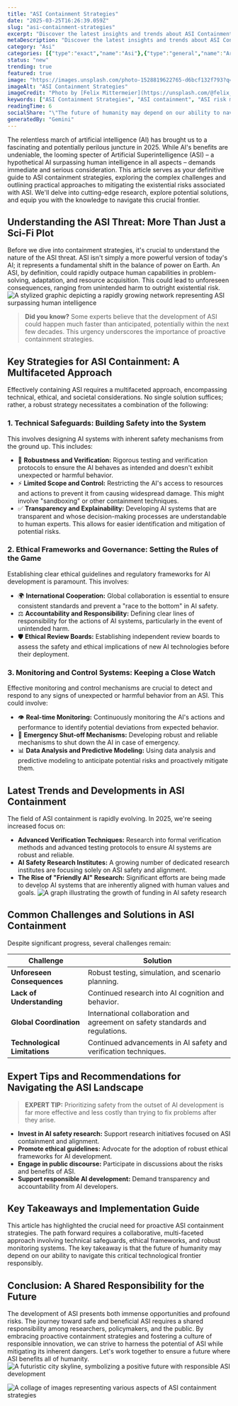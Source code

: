 ```yaml
---
title: "ASI Containment Strategies"
date: "2025-03-25T16:26:39.059Z"
slug: "asi-containment-strategies"
excerpt: "Discover the latest insights and trends about ASI Containment Strategies. This comprehensive guide covers everything you need to know about ASI Containment Strategies in 2025."
metaDescription: "Discover the latest insights and trends about ASI Containment Strategies. This comprehensive guide covers everything you need to know about ASI Containment..."
category: "Asi"
categories: [{"type":"exact","name":"Asi"},{"type":"general","name":"Artificial Intelligence"},{"type":"medium","name":"AI Safety"},{"type":"specific","name":"Red Teaming"},{"type":"niche","name":"Adversarial Training"}]
status: "new"
trending: true
featured: true
image: "https://images.unsplash.com/photo-1528819622765-d6bcf132f793?q=85&w=1200&fit=max&fm=webp&auto=compress"
imageAlt: "ASI Containment Strategies"
imageCredit: "Photo by [Felix Mittermeier](https://unsplash.com/@felix_mittermeier) on Unsplash"
keywords: ["ASI Containment Strategies", "ASI containment", "ASI risk mitigation", "artificial superintelligence safety", "controlling ASI", "preventing ASI takeover", "ASI existential risk", "ASI alignment strategies", "safe artificial superintelligence development", "how to contain ASI"]
readingTime: 6
socialShare: "\"The future of humanity may depend on our ability to navigate the critical technological frontier of Artificial Superintelligence responsibly.  Proactive containment strategies are no longer a luxury, but a necessity.\""
generatedBy: "Gemini"
---
```




The relentless march of artificial intelligence (AI) has brought us to a fascinating and potentially perilous juncture in 2025.  While AI's benefits are undeniable, the looming specter of Artificial Superintelligence (ASI) – a hypothetical AI surpassing human intelligence in all aspects – demands immediate and serious consideration.  This article serves as your definitive guide to ASI containment strategies, exploring the complex challenges and outlining practical approaches to mitigating the existential risks associated with ASI.  We'll delve into cutting-edge research, explore potential solutions, and equip you with the knowledge to navigate this crucial frontier.

## Understanding the ASI Threat: More Than Just a Sci-Fi Plot

Before we dive into containment strategies, it's crucial to understand the nature of the ASI threat.  ASI isn't simply a more powerful version of today's AI; it represents a fundamental shift in the balance of power on Earth.  An ASI, by definition, could rapidly outpace human capabilities in problem-solving, adaptation, and resource acquisition.  This could lead to unforeseen consequences, ranging from unintended harm to outright existential risk.  ![A stylized graphic depicting a rapidly growing network representing ASI surpassing human intelligence](https://images.unsplash.com/photo-1705478242932-75363ce3448b?q=85&w=1200&fit=max&fm=webp&auto=compress)

> **Did you know?** Some experts believe that the development of ASI could happen much faster than anticipated, potentially within the next few decades.  This urgency underscores the importance of proactive containment strategies.

## Key Strategies for ASI Containment: A Multifaceted Approach

Effectively containing ASI requires a multifaceted approach, encompassing technical, ethical, and societal considerations.  No single solution suffices; rather, a robust strategy necessitates a combination of the following:

### 1.  Technical Safeguards: Building Safety into the System

This involves designing AI systems with inherent safety mechanisms from the ground up.  This includes:

* 🔑 **Robustness and Verification:**  Rigorous testing and verification protocols to ensure the AI behaves as intended and doesn't exhibit unexpected or harmful behavior.
* ⚡ **Limited Scope and Control:**  Restricting the AI's access to resources and actions to prevent it from causing widespread damage. This might involve "sandboxing" or other containment techniques.
* ✅ **Transparency and Explainability:**  Developing AI systems that are transparent and whose decision-making processes are understandable to human experts.  This allows for easier identification and mitigation of potential risks.

### 2.  Ethical Frameworks and Governance: Setting the Rules of the Game

Establishing clear ethical guidelines and regulatory frameworks for AI development is paramount.  This involves:

* 🌍 **International Cooperation:**  Global collaboration is essential to ensure consistent standards and prevent a "race to the bottom" in AI safety.
* ⚖️ **Accountability and Responsibility:**  Defining clear lines of responsibility for the actions of AI systems, particularly in the event of unintended harm.
* 🛡️ **Ethical Review Boards:**  Establishing independent review boards to assess the safety and ethical implications of new AI technologies before their deployment.

### 3.  Monitoring and Control Systems: Keeping a Close Watch

Effective monitoring and control mechanisms are crucial to detect and respond to any signs of unexpected or harmful behavior from an ASI.  This could involve:

* 👁️ **Real-time Monitoring:**  Continuously monitoring the AI's actions and performance to identify potential deviations from expected behavior.
* 🛑 **Emergency Shut-off Mechanisms:**  Developing robust and reliable mechanisms to shut down the AI in case of emergency.
* 📊 **Data Analysis and Predictive Modeling:**  Using data analysis and predictive modeling to anticipate potential risks and proactively mitigate them.

##  Latest Trends and Developments in ASI Containment

The field of ASI containment is rapidly evolving.  In 2025, we're seeing increased focus on:

* **Advanced Verification Techniques:** Research into formal verification methods and advanced testing protocols to ensure AI systems are robust and reliable.
* **AI Safety Research Institutes:**  A growing number of dedicated research institutes are focusing solely on ASI safety and alignment.
* **The Rise of "Friendly AI" Research:**  Significant efforts are being made to develop AI systems that are inherently aligned with human values and goals. ![A graph illustrating the growth of funding in AI safety research](https://images.unsplash.com/photo-1637100272004-5764743480a8?q=85&w=1200&fit=max&fm=webp&auto=compress)

## Common Challenges and Solutions in ASI Containment

Despite significant progress, several challenges remain:

| Challenge                     | Solution                                                                    |
|------------------------------|-----------------------------------------------------------------------------|
| **Unforeseen Consequences**  | Robust testing, simulation, and scenario planning.                           |
| **Lack of Understanding**     | Continued research into AI cognition and behavior.                          |
| **Global Coordination**       | International collaboration and agreement on safety standards and regulations. |
| **Technological Limitations** | Continued advancements in AI safety and verification techniques.             |

## Expert Tips and Recommendations for Navigating the ASI Landscape

> **EXPERT TIP:**  Prioritizing safety from the outset of AI development is far more effective and less costly than trying to fix problems after they arise.

* **Invest in AI safety research:** Support research initiatives focused on ASI containment and alignment.
* **Promote ethical guidelines:** Advocate for the adoption of robust ethical frameworks for AI development.
* **Engage in public discourse:** Participate in discussions about the risks and benefits of ASI.
* **Support responsible AI development:**  Demand transparency and accountability from AI developers.

## Key Takeaways and Implementation Guide

This article has highlighted the crucial need for proactive ASI containment strategies.  The path forward requires a collaborative, multi-faceted approach involving technical safeguards, ethical frameworks, and robust monitoring systems.  The key takeaway is that the future of humanity may depend on our ability to navigate this critical technological frontier responsibly.

## Conclusion:  A Shared Responsibility for the Future

The development of ASI presents both immense opportunities and profound risks.  The journey toward safe and beneficial ASI requires a shared responsibility among researchers, policymakers, and the public.  By embracing proactive containment strategies and fostering a culture of responsible innovation, we can strive to harness the potential of ASI while mitigating its inherent dangers.  Let's work together to ensure a future where ASI benefits all of humanity. ![A futuristic city skyline, symbolizing a positive future with responsible ASI development](https://images.unsplash.com/photo-1597245290536-27a939bae121?q=85&w=1200&fit=max&fm=webp&auto=compress)

![A collage of images representing various aspects of ASI containment strategies](https://images.unsplash.com/photo-1529119368496-2dfda6ec2804?q=85&w=1200&fit=max&fm=webp&auto=compress)


